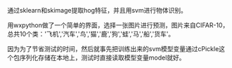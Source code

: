 通过sklearn和skimage提取hog特征，并且用svm进行物体识别。

用wxpython做了一个简单的界面，选择一张图片进行预测，图片来自CIFAR-10，总共10个类：'飞机','汽车','鸟','猫','鹿','狗','蛙','马','船','货车'。

因为为了节省测试的时间，然后就事先把训练出来的svm模型变量通过cPickle这个包序列化存储在本地上，测试时直接读取模型变量model就好。
